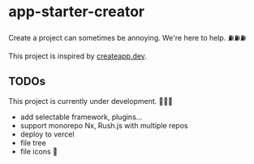 # app-starter-creator

Create a project can sometimes be annoying. We're here to help. ⛽️⛽️⛽️

This project is inspired by [createapp.dev](https://github.com/jakoblind/webpack-autoconf).

## TODOs

This project is currently under development. 🚧🚧🚧

* add selectable framework, plugins...
* support monorepo Nx, Rush.js with multiple repos
* deploy to vercel
* file tree
* file icons 🦋